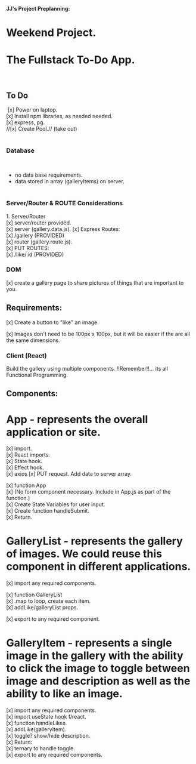**JJ's Project Preplanning:**

# Weekend Project.  
# The Fullstack To-Do App.  
​
## To Do  
​
[x] Power on laptop.  
[x] Install npm libraries, as needed needed.  
    [x] express, pg.  
//[x] Create Pool.// (take out)  
​
### Database  
​
- no data base requirements.   
- data stored in array (galleryItems) on server.    
​
### Server/Router & ROUTE Considerations  

​1. Server/Router  
[x]  server/router provided.   
[x]  server (gallery.data.js). 
    [x] Express Routes:  
        [x] /gallery (PROVIDED)  
[x]  router (gallery.route.js).   
    [x] PUT ROUTES:  
        [x] /like/:id (PROVIDED)  
        
### DOM
[x] create a gallery page to share pictures of things that are important to you.  

## Requirements:  

[x] Create a button to "like" an image.  

[x] Images don't need to be 100px x 100px, but it will be easier if the are all the same dimensions.     


### Client (React)  

Build the gallery using multiple components.   !!Remember!!... its all Functional Programming.  

## Components:  

# App - represents the overall application or site.  
   [x] import.  
    [x] React imports.  
        [x] State hook.        
        [x] Effect hook.      
   [x] axios
        [x] PUT request. Add data to server array.   

   [x] function App  
        [x] (No form component necessary. Include in App.js as part of the function.)  
        [x] Create State Variables for user input.  
        [x] Create function handleSubmit.  
        [x] Return.  
       
# GalleryList - represents the gallery of images. We could reuse this component in different applications.  

[x] import any required components.  

[x] function GalleryList  
        [x] .map to loop, create each item.  
        [x] addLike/galleryList props.  

[x] export to any required component.  

# GalleryItem - represents a single image in the gallery with the ability to click the image to toggle between image and description as well as the ability to like an image.  

[x] import any required components.  
[x] import useState hook f/react.  
[x] function handleLikes.  
    [x] addLike(galleryItem).  
    [x] toggle? show/hide description.  
        [x] Return:   
            [x] ternary to handle toggle.  
    [x] export to any required components.  


        



